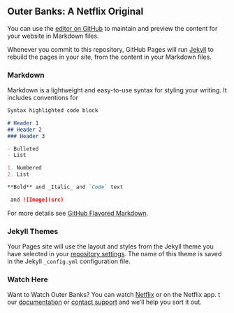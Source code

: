 ## Outer Banks: A Netflix Original

You can use the [editor on GitHub](https://github.com/amymtran/obxiscool/edit/main/README.md) to maintain and preview the content for your website in Markdown files.

Whenever you commit to this repository, GitHub Pages will run [Jekyll](https://jekyllrb.com/) to rebuild the pages in your site, from the content in your Markdown files.

### Markdown

Markdown is a lightweight and easy-to-use syntax for styling your writing. It includes conventions for

```markdown
Syntax highlighted code block

# Header 1
## Header 2
### Header 3

- Bulleted
- List

1. Numbered
2. List

**Bold** and _Italic_ and `Code` text

 and ![Image](src)
```

For more details see [GitHub Flavored Markdown](https://guides.github.com/features/mastering-markdown/).

### Jekyll Themes

Your Pages site will use the layout and styles from the Jekyll theme you have selected in your [repository settings](https://github.com/amymtran/obxiscool/settings). The name of this theme is saved in the Jekyll `_config.yml` configuration file.

### Watch Here

Want to Watch Outer Banks? You can watch [Netflix](https://www.netflix.com) or on the Netflix app.
t our [documentation](https://docs.github.com/categories/github-pages-basics/) or [contact support](https://github.com/contact) and we’ll help you sort it out.
